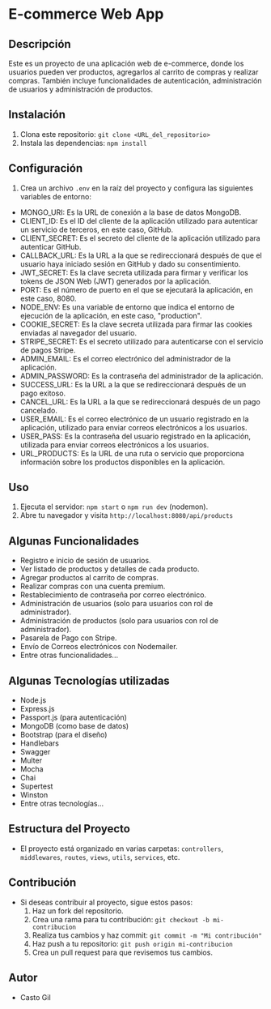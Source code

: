 # E-commerce Web App

## Descripción
Este es un proyecto de una aplicación web de e-commerce, donde los usuarios pueden ver productos, agregarlos al carrito de compras y realizar compras. También incluye funcionalidades de autenticación, administración de usuarios y administración de productos.

## Instalación
1. Clona este repositorio: `git clone <URL_del_repositorio>`
2. Instala las dependencias: `npm install`

## Configuración
1. Crea un archivo `.env` en la raíz del proyecto y configura las siguientes variables de entorno:

- MONGO_URI: Es la URL de conexión a la base de datos MongoDB.
- CLIENT_ID: Es el ID del cliente de la aplicación utilizado para autenticar un servicio de terceros, en este caso, GitHub.
- CLIENT_SECRET: Es el secreto del cliente de la aplicación utilizado para autenticar GitHub.
- CALLBACK_URL: Es la URL a la que se redireccionará después de que el usuario haya iniciado sesión en GitHub y dado su consentimiento.
- JWT_SECRET: Es la clave secreta utilizada para firmar y verificar los tokens de JSON Web (JWT) generados por la aplicación.
- PORT: Es el número de puerto en el que se ejecutará la aplicación, en este caso, 8080.
- NODE_ENV: Es una variable de entorno que indica el entorno de ejecución de la aplicación, en este caso, "production".
- COOKIE_SECRET: Es la clave secreta utilizada para firmar las cookies enviadas al navegador del usuario.
- STRIPE_SECRET: Es el secreto utilizado para autenticarse con el servicio de pagos Stripe.
- ADMIN_EMAIL: Es el correo electrónico del administrador de la aplicación.
- ADMIN_PASSWORD: Es la contraseña del administrador de la aplicación.
- SUCCESS_URL: Es la URL a la que se redireccionará después de un pago exitoso.
- CANCEL_URL: Es la URL a la que se redireccionará después de un pago cancelado.
- USER_EMAIL: Es el correo electrónico de un usuario registrado en la aplicación, utilizado para enviar correos electrónicos a los usuarios.
- USER_PASS: Es la contraseña del usuario registrado en la aplicación, utilizada para enviar correos electrónicos a los usuarios.
- URL_PRODUCTS: Es la URL de una ruta o servicio que proporciona información sobre los productos disponibles en la aplicación.

## Uso
1. Ejecuta el servidor: `npm start` o `npm run dev` (nodemon).
2. Abre tu navegador y visita `http://localhost:8080/api/products`

## Algunas Funcionalidades
- Registro e inicio de sesión de usuarios.
- Ver listado de productos y detalles de cada producto.
- Agregar productos al carrito de compras.
- Realizar compras con una cuenta premium.
- Restablecimiento de contraseña por correo electrónico.
- Administración de usuarios (solo para usuarios con rol de administrador).
- Administración de productos (solo para usuarios con rol de administrador).
- Pasarela de Pago con Stripe.
- Envío de Correos electrónicos con Nodemailer.
- Entre otras funcionalidades...

## Algunas Tecnologías utilizadas
- Node.js
- Express.js
- Passport.js (para autenticación)
- MongoDB (como base de datos)
- Bootstrap (para el diseño)
- Handlebars
- Swagger
- Multer
- Mocha
- Chai
- Supertest
- Winston
- Entre otras tecnologías...

## Estructura del Proyecto
- El proyecto está organizado en varias carpetas: `controllers`, `middlewares`, `routes`, `views`, `utils`, `services`, etc.

## Contribución
- Si deseas contribuir al proyecto, sigue estos pasos:
  1. Haz un fork del repositorio.
  2. Crea una rama para tu contribución: `git checkout -b mi-contribucion`
  3. Realiza tus cambios y haz commit: `git commit -m "Mi contribución"`
  4. Haz push a tu repositorio: `git push origin mi-contribucion`
  5. Crea un pull request para que revisemos tus cambios.

## Autor
- Casto Gil


